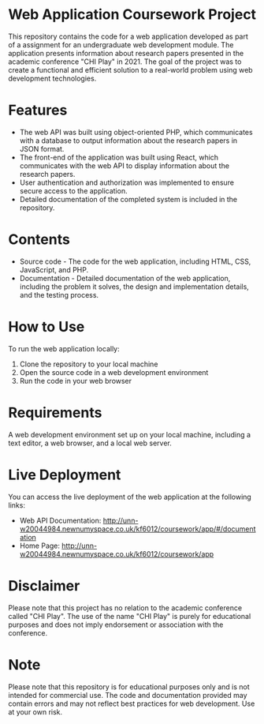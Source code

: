 # Web Application Coursework Project

This repository contains the code for a web application developed as part of a assignment for an undergraduate web development module. The application presents information about research papers presented in the academic conference "CHI Play" in 2021. The goal of the project was to create a functional and efficient solution to a real-world problem using web development technologies.

# Features

- The web API was built using object-oriented PHP, which communicates with a database to output information about the research papers in JSON format.
- The front-end of the application was built using React, which communicates with the web API to display information about the research papers.
- User authentication and authorization was implemented to ensure secure access to the application.
- Detailed documentation of the completed system is included in the repository.

# Contents

- Source code - The code for the web application, including HTML, CSS, JavaScript, and PHP.
- Documentation - Detailed documentation of the web application, including the problem it solves, the design and implementation details, and the testing process.

# How to Use

To run the web application locally:

1. Clone the repository to your local machine
2. Open the source code in a web development environment
3. Run the code in your web browser

# Requirements

A web development environment set up on your local machine, including a text editor, a web browser, and a local web server.

# Live Deployment

You can access the live deployment of the web application at the following links:

- Web API Documentation: http://unn-w20044984.newnumyspace.co.uk/kf6012/coursework/app/#/documentation
- Home Page: http://unn-w20044984.newnumyspace.co.uk/kf6012/coursework/app

# Disclaimer

Please note that this project has no relation to the academic conference called "CHI Play". The use of the name "CHI Play" is purely for educational purposes and does not imply endorsement or association with the conference.

# Note

Please note that this repository is for educational purposes only and is not intended for commercial use. The code and documentation provided may contain errors and may not reflect best practices for web development. Use at your own risk.
